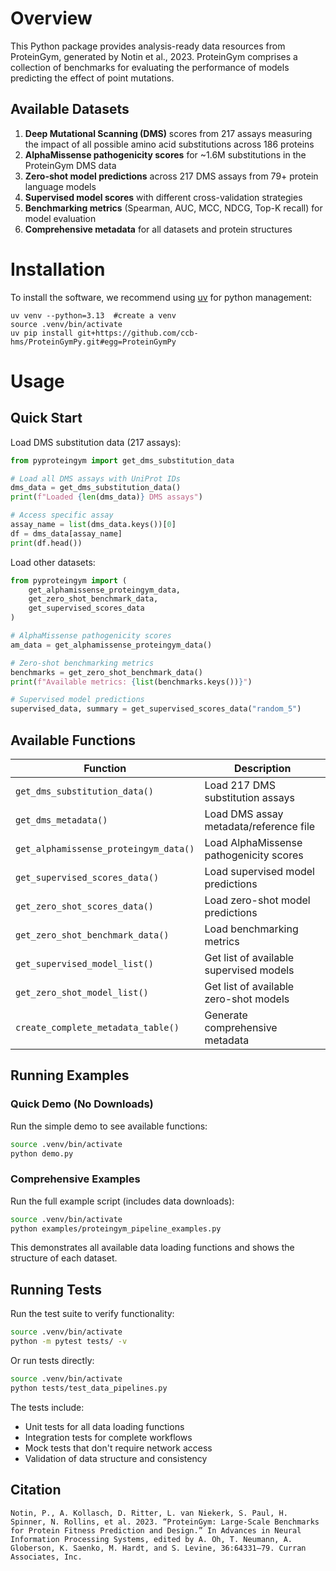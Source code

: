 # Overview
This Python package provides analysis-ready data resources from ProteinGym, generated by Notin et al., 2023. 
ProteinGym comprises a collection of benchmarks for evaluating the performance of models predicting the effect of point mutations. 


## Available Datasets
1. **Deep Mutational Scanning (DMS)** scores from 217 assays measuring the impact of all possible amino acid substitutions across 186 proteins
2. **AlphaMissense pathogenicity scores** for ~1.6M substitutions in the ProteinGym DMS data  
3. **Zero-shot model predictions** across 217 DMS assays from 79+ protein language models
4. **Supervised model scores** with different cross-validation strategies
5. **Benchmarking metrics** (Spearman, AUC, MCC, NDCG, Top-K recall) for model evaluation
6. **Comprehensive metadata** for all datasets and protein structures


# Installation
To install the software, we recommend using [uv](https://docs.astral.sh/uv/#installation) for python management:

```
uv venv --python=3.13  #create a venv
source .venv/bin/activate 
uv pip install git+https://github.com/ccb-hms/ProteinGymPy.git#egg=ProteinGymPy
```

# Usage

## Quick Start

Load DMS substitution data (217 assays):
```python
from pyproteingym import get_dms_substitution_data

# Load all DMS assays with UniProt IDs  
dms_data = get_dms_substitution_data()
print(f"Loaded {len(dms_data)} DMS assays")

# Access specific assay
assay_name = list(dms_data.keys())[0]
df = dms_data[assay_name]
print(df.head())
```

Load other datasets:
```python
from pyproteingym import (
    get_alphamissense_proteingym_data,
    get_zero_shot_benchmark_data,
    get_supervised_scores_data
)

# AlphaMissense pathogenicity scores
am_data = get_alphamissense_proteingym_data()

# Zero-shot benchmarking metrics  
benchmarks = get_zero_shot_benchmark_data()
print(f"Available metrics: {list(benchmarks.keys())}")

# Supervised model predictions
supervised_data, summary = get_supervised_scores_data("random_5")
```

## Available Functions

| Function | Description |
|----------|-------------|
| `get_dms_substitution_data()` | Load 217 DMS substitution assays |
| `get_dms_metadata()` | Load DMS assay metadata/reference file |
| `get_alphamissense_proteingym_data()` | Load AlphaMissense pathogenicity scores |
| `get_supervised_scores_data()` | Load supervised model predictions |
| `get_zero_shot_scores_data()` | Load zero-shot model predictions |
| `get_zero_shot_benchmark_data()` | Load benchmarking metrics |
| `get_supervised_model_list()` | Get list of available supervised models |
| `get_zero_shot_model_list()` | Get list of available zero-shot models |
| `create_complete_metadata_table()` | Generate comprehensive metadata |

## Running Examples

### Quick Demo (No Downloads)
Run the simple demo to see available functions:
```bash
source .venv/bin/activate
python demo.py
```

### Comprehensive Examples
Run the full example script (includes data downloads):
```bash
source .venv/bin/activate
python examples/proteingym_pipeline_examples.py
```

This demonstrates all available data loading functions and shows the structure of each dataset.

## Running Tests

Run the test suite to verify functionality:
```bash
source .venv/bin/activate
python -m pytest tests/ -v
```

Or run tests directly:
```bash
source .venv/bin/activate  
python tests/test_data_pipelines.py
```

The tests include:
- Unit tests for all data loading functions
- Integration tests for complete workflows  
- Mock tests that don't require network access
- Validation of data structure and consistency

## Citation
```
Notin, P., A. Kollasch, D. Ritter, L. van Niekerk, S. Paul, H. Spinner, N. Rollins, et al. 2023. “ProteinGym: Large-Scale Benchmarks for Protein Fitness Prediction and Design.” In Advances in Neural Information Processing Systems, edited by A. Oh, T. Neumann, A. Globerson, K. Saenko, M. Hardt, and S. Levine, 36:64331–79. Curran Associates, Inc.
```

